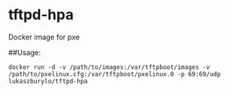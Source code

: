 # tftpd-hpa
Docker image for pxe

##Usage:

```
docker run -d -v /path/to/images:/var/tftpboot/images -v /path/to/pxelinux.cfg:/var/tftpboot/pxelinux.0 -p 69:69/udp lukaszburylo/tftpd-hpa
```
